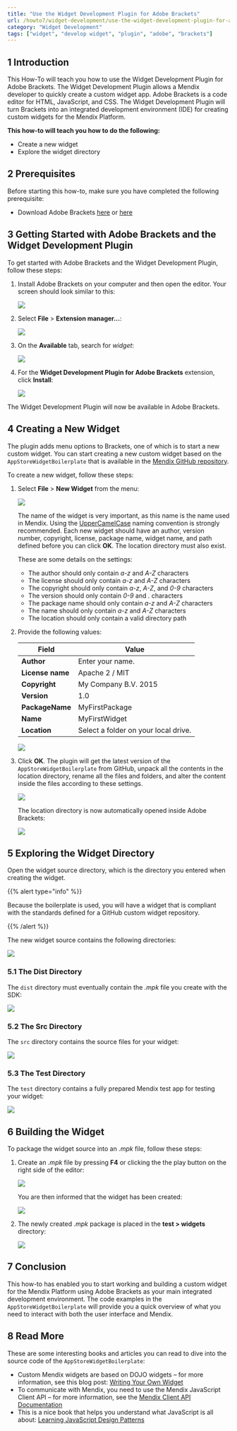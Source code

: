 ```yaml
---
title: "Use the Widget Development Plugin for Adobe Brackets"
url: /howto7/widget-development/use-the-widget-development-plugin-for-adobe-brackets/
category: "Widget Development"
tags: ["widget", "develop widget", "plugin", "adobe", "brackets"]
---
```


## 1 Introduction

This How-To will teach you how to use the Widget Development Plugin for Adobe Brackets. The Widget Development Plugin allows a Mendix developer to quickly create a custom widget app. Adobe Brackets is a code editor for HTML, JavaScript, and CSS. The Widget Development Plugin will turn Brackets into an integrated development environment (IDE) for creating custom widgets for the Mendix Platform.

**This how-to will teach you how to do the following:**

* Create a new widget
* Explore the widget directory

## 2 Prerequisites

Before starting this how-to, make sure you have completed the following prerequisite:

* Download Adobe Brackets [here](https://github.com/adobe/brackets/releases/tag/release-1.1) or [here](http://brackets.io/)

## 3 Getting Started with Adobe Brackets and the Widget Development Plugin

To get started with Adobe Brackets and the Widget Development Plugin, follow these steps:

1. Install Adobe Brackets on your computer and then open the editor. Your screen should look similar to this:

    ![](/attachments/howto7/widget-development/use-the-widget-development-plugin-for-adobe-brackets/18579936.png)

2. Select **File** > **Extension manager...**:

    ![](/attachments/howto7/widget-development/use-the-widget-development-plugin-for-adobe-brackets/18579913.png)

3. On the **Available** tab, search for *widget*:

    ![](/attachments/howto7/widget-development/use-the-widget-development-plugin-for-adobe-brackets/18579912.png)

4. For the **Widget Development Plugin for Adobe Brackets** extension, click **Install**:

    ![](/attachments/howto7/widget-development/use-the-widget-development-plugin-for-adobe-brackets/18579911.png)

The Widget Development Plugin will now be available in Adobe Brackets.

## 4 Creating a New Widget

The plugin adds menu options to Brackets, one of which is to start a new custom widget. You can start creating a new custom widget based on the `AppStoreWidgetBoilerplate` that is available in the [Mendix GitHub repository](https://github.com/mendix/AppStoreWidgetBoilerplate).

To create a new widget, follow these steps:

1. Select **File** > **New Widget** from the menu:

    ![](/attachments/howto7/widget-development/use-the-widget-development-plugin-for-adobe-brackets/18579932.png)

    The name of the widget is very important, as this name is the name used in Mendix. Using the [UpperCamelCase](http://en.wikipedia.org/wiki/CamelCase) naming convention is strongly recommended. Each new widget should have an author, version number, copyright, license, package name, widget name, and path defined before you can click **OK**. The location directory must also exist.

    These are some details on the settings:

    * The author should only contain *a-z* and *A-Z* characters
    * The license should only contain *a-z* and *A-Z* characters
    * The copyright should only contain *a-z*, *A-Z*, and *0-9* characters
    * The version should only contain *0-9* and *.* characters
    * The package name should only contain *a-z* and *A-Z* characters
    * The name should only contain *a-z* and *A-Z* characters
    * The location should only contain a valid directory path

2. Provide the following values:

    Field | Value
    --- | ---
    **Author** | Enter your name.
    **License name** | Apache 2 / MIT
    **Copyright** | My Company B.V. 2015
    **Version** | 1.0
    **PackageName**  | MyFirstPackage
    **Name**  | MyFirstWidget
    **Location**  | Select a folder on your local drive.

    ![](/attachments/howto7/widget-development/use-the-widget-development-plugin-for-adobe-brackets/18579903.png)

3. Click **OK**. The plugin will get the latest version of the `AppStoreWidgetBoilerplate` from GitHub, unpack all the contents in the location directory, rename all the files and folders, and alter the content inside the files according to these settings.

    ![](/attachments/howto7/widget-development/use-the-widget-development-plugin-for-adobe-brackets/18579928.png)

    The location directory is now automatically opened inside Adobe Brackets:
    
    ![](/attachments/howto7/widget-development/use-the-widget-development-plugin-for-adobe-brackets/18579926.png)

## 5 Exploring the Widget Directory

Open the widget source directory, which is the directory you entered when creating the widget. 

{{% alert type="info" %}}

Because the boilerplate is used, you will have a widget that is compliant with the standards defined for a GitHub custom widget repository.

{{% /alert %}}

The new widget source contains the following directories:

![](/attachments/howto7/widget-development/use-the-widget-development-plugin-for-adobe-brackets/18579910.png)

### 5.1 The Dist Directory

The `dist` directory must eventually contain the *.mpk* file you create with the SDK:

![](/attachments/howto7/widget-development/use-the-widget-development-plugin-for-adobe-brackets/18579909.png)

### 5.2 The Src Directory

The `src` directory contains the source files for your widget:

![](/attachments/howto7/widget-development/use-the-widget-development-plugin-for-adobe-brackets/18579922.png)

### 5.3 The Test Directory

The `test` directory contains a fully prepared Mendix test app for testing your widget:

![](/attachments/howto7/widget-development/use-the-widget-development-plugin-for-adobe-brackets/18579921.png)

## 6 Building the Widget

To package the widget source into an *.mpk* file, follow these steps:

1. Create an *.mpk* file by pressing **F4** or clicking the the play button on the right side of the editor:

    ![](/attachments/howto7/widget-development/use-the-widget-development-plugin-for-adobe-brackets/18579908.png)

    You are then informed that the widget has been created:

    ![](/attachments/howto7/widget-development/use-the-widget-development-plugin-for-adobe-brackets/18579907.png)

2. The newly created *.mpk* package is placed in the **test > widgets** directory:

    ![](/attachments/howto7/widget-development/use-the-widget-development-plugin-for-adobe-brackets/18579918.png)

## 7 Conclusion

This how-to has enabled you to start working and building a custom widget for the Mendix Platform using Adobe Brackets as your main integrated development environment. The code examples in the `AppStoreWidgetBoilerplate` will provide you a quick overview of what you need to interact with both the user interface and Mendix.

## 8 Read More

These are some interesting books and articles you can read to dive into the source code of the `AppStoreWidgetBoilerplate`:

* Custom Mendix widgets are based on DOJO widgets – for more information, see this blog post: 
[Writing Your Own Widget](http://dojotoolkit.org/reference-guide/1.10/quickstart/writingWidgets.html)
* To communicate with Mendix, you need to use the Mendix JavaScript Client API – for more information, see the [Mendix Client API Documentation](https://apidocs.rnd.mendix.com/7/client/index.html)
* This is a nice book that helps you understand what JavaScript is all about: [Learning JavaScript Design Patterns](http://addyosmani.com/resources/essentialjsdesignpatterns/book/)
